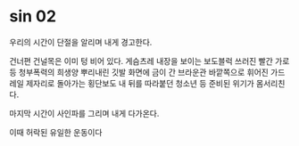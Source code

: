 # sin 02

우리의 시간이 단절을 알리며 내게 경고한다.

건너편 건널목은 이미 텅 비어 있다. 게슴츠레 내장을 보이는 보도블럭 쓰러진 빨간 가로등 청부폭력의 희생양 뿌리내린 깃발 화면에 금이 간 브라운관 바깥쪽으로 휘어진 가드레일 제자리로 돌아가는 횡단보도 내 뒤를 따라붙던 청소년 등 준비된 위기가 몸서리친다.

마지막 시간이 사인파를 그리며 내게 다가온다.

이때 허락된 유일한 운동이다
